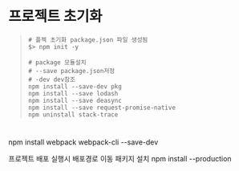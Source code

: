 # 프로젝트 초기화

>```
># 플젝 초기화 package.json 파일 생성됨
>$> npm init -y
>
># package 모듈설치
># --save package.json저정
># -dev dev참조
>npm install --save-dev pkg
>npm install --save lodash
>npm install --save deasync
>npm install --save request-promise-native
>npm uninstall stack-trace
>```


# 
npm install webpack webpack-cli --save-dev


프로젝트 배포
실행시 배포경로 이동
패키지 설치
npm install --production